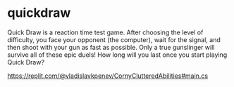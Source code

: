 # quickdraw
Quick Draw is a reaction time test game. After choosing the level of difficulty, you face your opponent (the computer), wait for the signal, and then shoot with your gun as fast as possible. Only a true gunslinger will survive all of these epic duels! How long will you last once you start playing Quick Draw?

https://replit.com/@vladislavkpenev/CornyClutteredAbilities#main.cs
